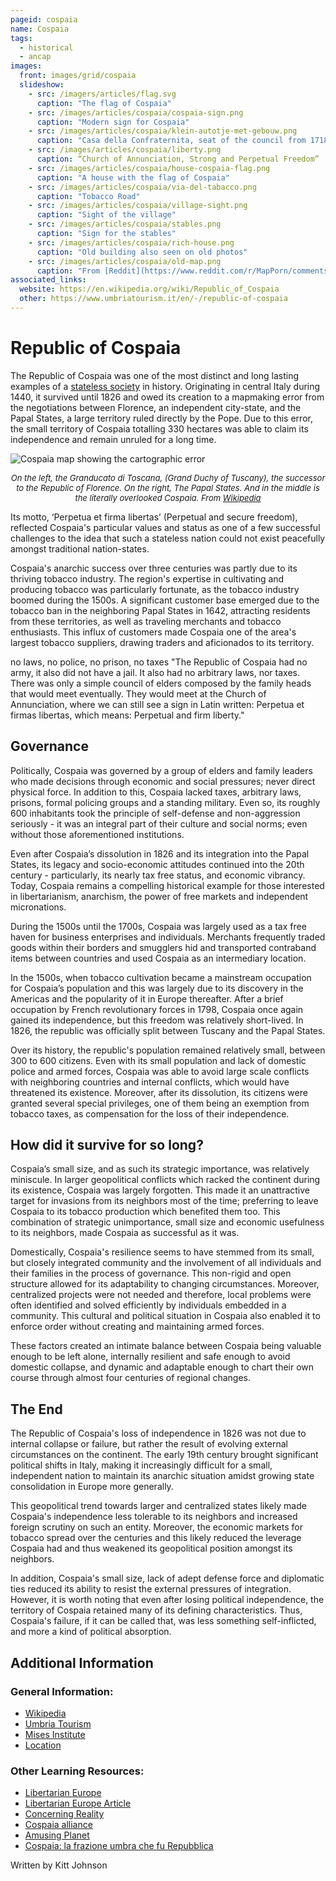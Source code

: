 ```yaml
---
pageid: cospaia
name: Cospaia
tags:
  - historical
  - ancap
images:
  front: images/grid/cospaia
  slideshow:
    - src: /imagers/articles/flag.svg
      caption: "The flag of Cospaia"
    - src: /images/articles/cospaia/cospaia-sign.png
      caption: "Modern sign for Cospaia"
    - src: /images/articles/cospaia/klein-autotje-met-gebouw.png
      caption: "Casa della Confraternita, seat of the council from 1718 to 1826"
    - src: /images/articles/cospaia/liberty.png
      caption: “Church of Annunciation, Strong and Perpetual Freedom”
    - src: /images/articles/cospaia/house-cospaia-flag.png
      caption: "A house with the flag of Cospaia"
    - src: /images/articles/cospaia/via-del-tabacco.png
      caption: "Tobacco Road"
    - src: /images/articles/cospaia/village-sight.png
      caption: "Sight of the village"
    - src: /images/articles/cospaia/stables.png
      caption: "Sign for the stables"
    - src: /images/articles/cospaia/rich-house.png
      caption: "Old building also seen on old photos"
    - src: /images/articles/cospaia/old-map.png
      caption: "From [Reddit](https://www.reddit.com/r/MapPorn/comments/epbp3o/micro_republic_of_cospaia_14411826_33_km%C2%B2/)"
associated_links:
  website: https://en.wikipedia.org/wiki/Republic_of_Cospaia
  other: https://www.umbriatourism.it/en/-/republic-of-cospaia
---
```


# Republic of Cospaia

The Republic of Cospaia was one of the most distinct and long lasting examples of a [stateless society](/projects/glossary#anarcho-capitalism) in history. Originating in central Italy during 1440, it survived until 1826 and owed its creation to a mapmaking error from the negotiations between Florence, an independent city-state, and the Papal States, a large territory ruled directly by the Pope. Due to this error, the small territory of Cospaia totalling 330 hectares was able to claim its independence and remain unruled for a long time.

![Cospaia map showing the cartographic error](/images/articles/cospaia/map-from-wikipedia.png)
*<center><font size="2">On the left, the Granducato di Toscana, (Grand Duchy of Tuscany), the successor to the Republic of Florence. On the right, The Papal States. And in the middle is the literally overlooked Cospaia. From [Wikipedia](https://en.wikipedia.org/wiki/File:Repubblica_di_Cospaia_mappa.jpg)</font></center>*

Its motto, ‘Perpetua et firma libertas’ (Perpetual and secure freedom), reflected Cospaia's particular values and status as one of a few successful challenges to the idea that such a stateless nation could not exist peacefully amongst traditional nation-states. 

Cospaia's anarchic success over three centuries was partly due to its thriving tobacco industry. The region's expertise in cultivating and producing tobacco was particularly fortunate, as the tobacco industry boomed during the 1500s. A significant customer base emerged due to the tobacco ban in the neighboring Papal States in 1642, attracting residents from these territories, as well as traveling merchants and tobacco enthusiasts. This influx of customers made Cospaia one of the area's largest tobacco suppliers, drawing traders and aficionados to its territory.

no laws, no police, no prison, no taxes
"The Republic of Cospaia had no army, it also did not have a jail. It also had no arbitrary laws, nor taxes. There was only a simple council of elders composed by the family heads that would meet eventually. They would meet at the Church of Annunciation, where we can still see a sign in Latin written: Perpetua et firmas libertas, which means: Perpetual and firm liberty."

## Governance

Politically, Cospaia was governed by a group of elders and family leaders who made decisions through economic and social pressures; never direct physical force. In addition to this, Cospaia lacked taxes, arbitrary laws, prisons, formal policing groups and a standing military. Even so, its roughly 600 inhabitants took the principle of self-defense and non-aggression seriously - it was an integral part of their culture and social norms; even without those aforementioned institutions.

Even after Cospaia’s dissolution in 1826 and its integration into the Papal States, its legacy and socio-economic attitudes continued into the 20th century - particularly, its nearly tax free status, and economic vibrancy. Today, Cospaia remains a compelling historical example for those interested in libertarianism, anarchism, the power of free markets and independent micronations.

During the 1500s until the 1700s, Cospaia was largely used as a tax free haven for business enterprises and individuals. Merchants frequently traded goods within their borders and smugglers hid and transported contraband items between countries and used Cospaia as an intermediary location.

In the 1500s, when tobacco cultivation became a mainstream occupation for Cospaia’s population and this was largely due to its discovery in the Americas and the popularity of it in Europe thereafter. After a brief occupation by French revolutionary forces in 1798, Cospaia once again gained its independence, but this freedom was relatively short-lived. In 1826, the republic was officially split between Tuscany and the Papal States.

Over its history, the republic's population remained relatively small, between 300 to 600 citizens. Even with its small population and lack of domestic police and armed forces, Cospaia was able to avoid large scale conflicts with neighboring countries and internal conflicts, which would have threatened its existence. Moreover, after its dissolution, its citizens were granted several special privileges, one of them being an exemption from tobacco taxes, as compensation for the loss of their independence.

## How did it survive for so long?

Cospaia’s small size, and as such its strategic importance, was relatively miniscule. In larger geopolitical conflicts which racked the continent during its existence, Cospaia was largely forgotten. This made it an unattractive target for invasions from its neighbors most of the time; preferring to leave Cospaia to its tobacco production which benefited them too. This combination of strategic unimportance, small size and economic usefulness to its neighbors, made Cospaia as successful as it was.

Domestically, Cospaia's resilience seems to have stemmed from its small, but closely integrated community and the involvement of all individuals and their families in the process of governance. This non-rigid and open structure allowed for its adaptability to changing circumstances. Moreover, centralized projects were not needed and therefore, local problems were often identified and solved efficiently by individuals embedded in a community. This cultural and political situation in Cospaia also enabled it to enforce order without creating and maintaining armed forces.

These factors created an intimate balance between Cospaia being valuable enough to be left alone, internally resilient and safe enough to avoid domestic collapse, and dynamic and adaptable enough to chart their own course through almost four centuries of regional changes.

## The End

The Republic of Cospaia's loss of independence in 1826 was not due to internal collapse or failure, but rather the result of evolving external circumstances on the continent. The early 19th century brought significant political shifts in Italy, making it increasingly difficult for a small, independent nation to maintain its anarchic situation amidst growing state consolidation in Europe more generally.

This geopolitical trend towards larger and centralized states likely made Cospaia's independence less tolerable to its neighbors and increased foreign scrutiny on such an entity. Moreover, the economic markets for tobacco spread over the centuries and this likely reduced the leverage Cospaia had and thus weakened its geopolitical position amongst its neighbors.

In addition, Cospaia's small size, lack of adept defense force and diplomatic ties reduced its ability to resist the external pressures of integration. However, it is worth noting that even after losing political independence, the territory of Cospaia retained many of its defining characteristics. Thus, Cospaia's failure, if it can be called that, was less something self-inflicted, and more a kind of political absorption.

## Additional Information

### General Information:

- [Wikipedia](https://en.wikipedia.org/wiki/Republic_of_Cospaia)
- [Umbria Tourism](https://www.umbriatourism.it/en/-/republic-of-cospaia)
- [Mises Institute](https://mises.org/power-market/republic-cospaia-anarchist-renaissance-city)
- [Location](https://maps.app.goo.gl/stpG6GeAZCePR8x29)

### Other Learning Resources:

- [Libertarian Europe](https://www.youtube.com/watch?v=phjtrHm_uzs)
- [Libertarian Europe Article](https://libertarianeurope.com/history/the-anarchist-republic-of-cospaia/)
- [Concerning Reality](https://www.youtube.com/watch?v=IJtY5VNY4JI)
- [Cospaia alliance](https://cospaia.se/about)
- [Amusing Planet](https://www.amusingplanet.com/2019/08/republic-of-cospaia-italian-hamlet-that.html)
- [Cospaia: la frazione umbra che fu Repubblica](https://youtu.be/mzRPuepxHh8?si=dlzphVIn925DsCi5)

Written by Kitt Johnson